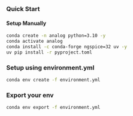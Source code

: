 ### Quick Start

#### Setup Manually

```bash
conda create -n analog python=3.10 -y
conda activate analog
conda install -c conda-forge ngspice=32 uv -y
uv pip install -r pyproject.toml
```

### Setup using environment.yml

```bash
conda env create -f environment.yml
```

### Export your env

```bash
conda env export -f environment.yml
```
